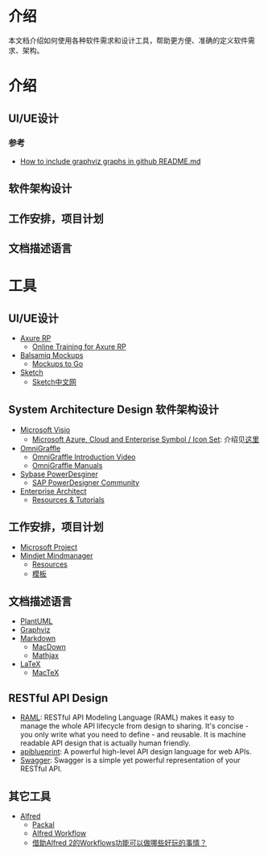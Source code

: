 # 介绍

本文档介绍如何使用各种软件需求和设计工具，帮助更方便、准确的定义软件需求、架构。

# 介绍

## UI/UE设计


### 参考

- [How to include graphviz graphs in github README.md](https://github.com/TLmaK0/gravizo)

## 软件架构设计

## 工作安排，项目计划

## 文档描述语言


# 工具

## UI/UE设计

- [Axure RP](http://www.axure.com)
	- [Online Training for Axure RP](http://www.axure.com/learn)
- [Balsamiq Mockups](https://balsamiq.com/products/mockups/)
	- [Mockups to Go](https://mockupstogo.mybalsamiq.com/projects)
- [Sketch](http://www.sketchapp.com)
	- [Sketch中文网](http://sketchcn.com)

## System Architecture Design 软件架构设计

- [Microsoft Visio](https://products.office.com/en-us/visio/)
	- [Microsoft Azure, Cloud and Enterprise Symbol / Icon Set](http://www.microsoft.com/en-us/download/details.aspx?id=41937): 介绍见[这里](http://www.microsofttrends.com/2014/05/30/new-official-microsoft-azure-visio-stencil/)
- [OmniGraffle](https://www.omnigroup.com/omnigraffle)
	- [OmniGraffle Introduction Video](https://www.omnigroup.com/video/omnigraffle/)
	- [OmniGraffle Manuals](https://support.omnigroup.com/omnigraffle)
- [Sybase PowerDesginer](http://www.sap.com/pc/tech/database/software/model-driven-architecture/index.html)
	- [SAP PowerDesigner Community](http://scn.sap.com/community/powerdesigner)
- [Enterprise Architect](http://www.sparxsystems.com.au)
	- [Resources & Tutorials](http://www.sparxsystems.com.au/resources/index.html)

## 工作安排，项目计划

- [Microsoft Project](https://products.office.com/en-us/project/project-and-portfolio-management-software)
- [Mindjet Mindmanager](https://www.mindjet.com)
	- [Resources](https://www.mindjet.com/resources/)
	- [模板](http://www.mindmanager.cc/muban/)

## 文档描述语言

- [PlantUML](http://plantuml.com)
- [Graphviz](http://www.graphviz.org)
- [Markdown](http://daringfireball.net/projects/markdown/)
	- [MacDown](http://macdown.uranusjr.com)
	- [Mathjax](https://www.mathjax.org/)
- [LaTeX](http://www.latex-project.org)
	- [MacTeX](http://www.tug.org/mactex/index.html)
	
## RESTful API Design

- [RAML](http://raml.org): RESTful API Modeling Language (RAML) makes it easy to manage the whole API lifecycle from design to sharing. It's concise - you only write what you need to define - and reusable. It is machine readable API design that is actually human friendly.
- [apiblueprint](https://apiblueprint.org): A powerful high-level API design language for web APIs.
- [Swagger](http://swagger.io): Swagger is a simple yet powerful representation of your RESTful API. 

## 其它工具

- [Alfred](http://www.alfredforum.com)
	- [Packal](http://www.packal.org)
	- [Alfred Workflow](http://alfredworkflow.com)
	- [借助Alfred 2的Workflows功能可以做哪些好玩的事情？](http://www.zhihu.com/question/20656680)